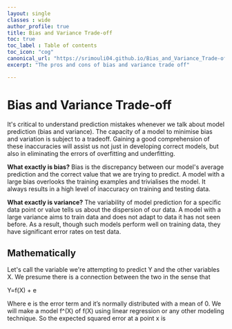 ```yaml
---
layout: single
classes : wide
author_profile: true
title: Bias and Variance Trade-off
toc: true
toc_label : Table of contents
toc_icon: "cog"
canonical_url: "https://srimouli04.github.io/Bias_and_Variance_Trade-off"
excerpt: "The pros and cons of bias and variance trade off"

---
```


# Bias and Variance Trade-off

It's critical to understand prediction mistakes whenever we talk about model prediction (bias and variance). The capacity of a model to minimise bias and variation is subject to a tradeoff. Gaining a good comprehension of these inaccuracies will assist us not just in developing correct models, but also in eliminating the errors of overfitting and underfitting.

<b>What exactly is bias?</b>
Bias is the discrepancy between our model's average prediction and the correct value that we are trying to predict. A model with a large bias overlooks the training examples and trivialises the model. It always results in a high level of inaccuracy on training and testing data.

<b>What exactly is variance?</b>
The variability of model prediction for a specific data point or value tells us about the dispersion of our data. A model with a large variance aims to train data and does not adapt to data it has not seen before. As a result, though such models perform well on training data, they have significant error rates on test data.

## Mathematically
Let's call the variable we're attempting to predict Y and the other variables X. We presume there is a connection between the two in the sense that

Y=f(X) + e

Where e is the error term and it’s normally distributed with a mean of 0.
We will make a model f^(X) of f(X) using linear regression or any other modeling technique.
So the expected squared error at a point x is